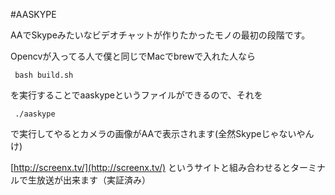 #AASKYPE

AAでSkypeみたいなビデオチャットが作りたかったモノの最初の段階です。

Opencvが入ってる人で僕と同じでMacでbrewで入れた人なら
```
 bash build.sh
```
を実行することでaaskypeというファイルができるので、それを
```
 ./aaskype
```
で実行してやるとカメラの画像がAAで表示されます(全然Skypeじゃないやんけ)

[http://screenx.tv/](http://screenx.tv/)
というサイトと組み合わせるとターミナルで生放送が出来ます（実証済み）

